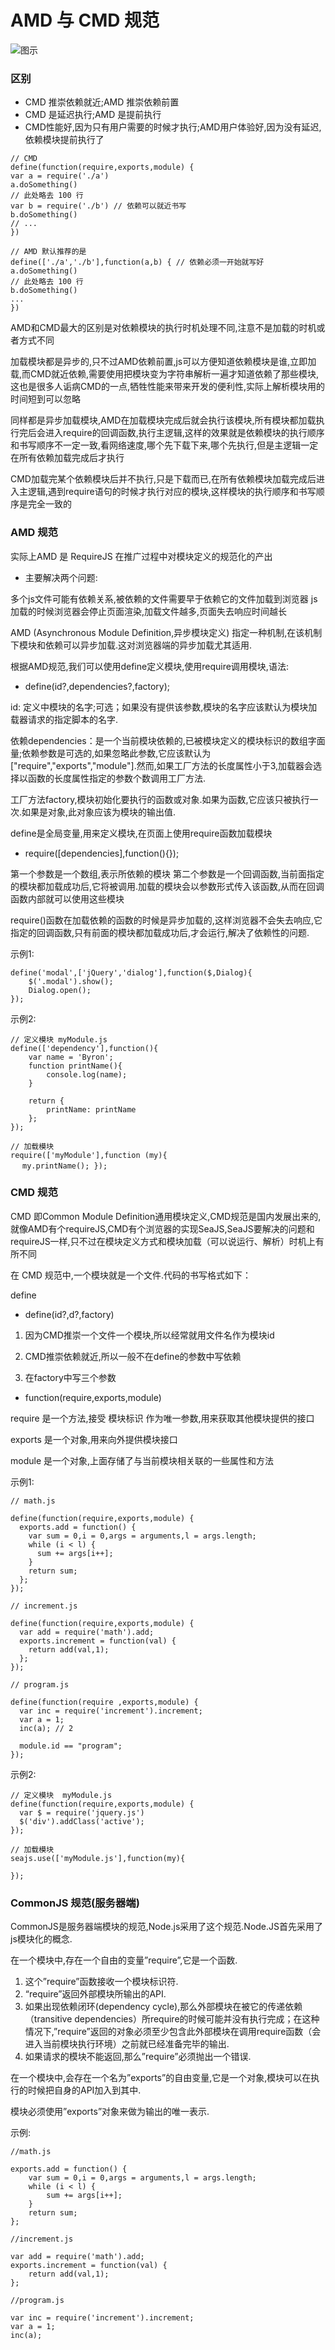 # AMD 与 CMD 规范

![图示](img/080901.png)

### 区别

- CMD 推崇依赖就近;AMD 推崇依赖前置
- CMD 是延迟执行;AMD 是提前执行
- CMD性能好,因为只有用户需要的时候才执行;AMD用户体验好,因为没有延迟,依赖模块提前执行了

```
// CMD
define(function(require,exports,module) {
var a = require('./a')
a.doSomething()
// 此处略去 100 行
var b = require('./b') // 依赖可以就近书写
b.doSomething()
// ... 
})

// AMD 默认推荐的是
define(['./a','./b'],function(a,b) { // 依赖必须一开始就写好
a.doSomething()
// 此处略去 100 行
b.doSomething()
...
}) 
```


 AMD和CMD最大的区别是对依赖模块的执行时机处理不同,注意不是加载的时机或者方式不同

加载模块都是异步的,只不过AMD依赖前置,js可以方便知道依赖模块是谁,立即加载,而CMD就近依赖,需要使用把模块变为字符串解析一遍才知道依赖了那些模块,这也是很多人诟病CMD的一点,牺牲性能来带来开发的便利性,实际上解析模块用的时间短到可以忽略

同样都是异步加载模块,AMD在加载模块完成后就会执行该模块,所有模块都加载执行完后会进入require的回调函数,执行主逻辑,这样的效果就是依赖模块的执行顺序和书写顺序不一定一致,看网络速度,哪个先下载下来,哪个先执行,但是主逻辑一定在所有依赖加载完成后才执行

CMD加载完某个依赖模块后并不执行,只是下载而已,在所有依赖模块加载完成后进入主逻辑,遇到require语句的时候才执行对应的模块,这样模块的执行顺序和书写顺序是完全一致的


### AMD 规范

实际上AMD 是 RequireJS 在推广过程中对模块定义的规范化的产出

- 主要解决两个问题:

多个js文件可能有依赖关系,被依赖的文件需要早于依赖它的文件加载到浏览器
js加载的时候浏览器会停止页面渲染,加载文件越多,页面失去响应时间越长

AMD (Asynchronous Module Definition,异步模块定义) 指定一种机制,在该机制下模块和依赖可以异步加载.这对浏览器端的异步加载尤其适用.

根据AMD规范,我们可以使用define定义模块,使用require调用模块,语法:

- define(id?,dependencies?,factory);

id: 定义中模块的名字;可选；如果没有提供该参数,模块的名字应该默认为模块加载器请求的指定脚本的名字.

依赖dependencies：是一个当前模块依赖的,已被模块定义的模块标识的数组字面量;依赖参数是可选的,如果忽略此参数,它应该默认为["require","exports","module"].然而,如果工厂方法的长度属性小于3,加载器会选择以函数的长度属性指定的参数个数调用工厂方法.

工厂方法factory,模块初始化要执行的函数或对象.如果为函数,它应该只被执行一次.如果是对象,此对象应该为模块的输出值.

define是全局变量,用来定义模块,在页面上使用require函数加载模块

- require([dependencies],function(){});

第一个参数是一个数组,表示所依赖的模块
第二个参数是一个回调函数,当前面指定的模块都加载成功后,它将被调用.加载的模块会以参数形式传入该函数,从而在回调函数内部就可以使用这些模块

require()函数在加载依赖的函数的时候是异步加载的,这样浏览器不会失去响应,它指定的回调函数,只有前面的模块都加载成功后,才会运行,解决了依赖性的问题.

示例1:

```
define('modal',['jQuery','dialog'],function($,Dialog){
    $('.modal').show();
    Dialog.open();
});
```

示例2:

```
// 定义模块 myModule.js
define(['dependency'],function(){
    var name = 'Byron';
    function printName(){
        console.log(name);
    }

    return {
        printName: printName
    };
});
```

```
// 加载模块
require(['myModule'],function (my){
　 my.printName(); });
```

### CMD 规范

CMD 即Common Module Definition通用模块定义,CMD规范是国内发展出来的,就像AMD有个requireJS,CMD有个浏览器的实现SeaJS,SeaJS要解决的问题和requireJS一样,只不过在模块定义方式和模块加载（可以说运行、解析）时机上有所不同

在 CMD 规范中,一个模块就是一个文件.代码的书写格式如下：

define

- define(id?,d?,factory)



1. 因为CMD推崇一个文件一个模块,所以经常就用文件名作为模块id

2. CMD推崇依赖就近,所以一般不在define的参数中写依赖

3. 在factory中写三个参数

- function(require,exports,module)


require 是一个方法,接受 模块标识 作为唯一参数,用来获取其他模块提供的接口

exports 是一个对象,用来向外提供模块接口

module 是一个对象,上面存储了与当前模块相关联的一些属性和方法

示例1:

```
// math.js

define(function(require,exports,module) {
  exports.add = function() {
    var sum = 0,i = 0,args = arguments,l = args.length;
    while (i < l) {
      sum += args[i++];
    }
    return sum;
  };
});
```

```
// increment.js

define(function(require,exports,module) {
  var add = require('math').add;
  exports.increment = function(val) {
    return add(val,1);
  };
});
```

```
// program.js

define(function(require ,exports,module) {
  var inc = require('increment').increment;
  var a = 1;
  inc(a); // 2

  module.id == "program";
});
```

示例2:

```
// 定义模块  myModule.js
define(function(require,exports,module) {
  var $ = require('jquery.js')
  $('div').addClass('active');
});
```

```
// 加载模块
seajs.use(['myModule.js'],function(my){

});
```

### CommonJS 规范(服务器端)

CommonJS是服务器端模块的规范,Node.js采用了这个规范.Node.JS首先采用了js模块化的概念.

在一个模块中,存在一个自由的变量”require”,它是一个函数.

1. 这个”require”函数接收一个模块标识符.
2. “require”返回外部模块所输出的API.
3. 如果出现依赖闭环(dependency cycle),那么外部模块在被它的传递依赖（transitive dependencies）所require的时候可能并没有执行完成；在这种情况下,”require”返回的对象必须至少包含此外部模块在调用require函数（会进入当前模块执行环境）之前就已经准备完毕的输出.
4. 如果请求的模块不能返回,那么”require”必须抛出一个错误.

在一个模块中,会存在一个名为”exports”的自由变量,它是一个对象,模块可以在执行的时候把自身的API加入到其中.

模块必须使用”exports”对象来做为输出的唯一表示.

示例:
```
//math.js

exports.add = function() {
    var sum = 0,i = 0,args = arguments,l = args.length;
    while (i < l) {
        sum += args[i++];
    }
    return sum;
};
```
```
//increment.js

var add = require('math').add;
exports.increment = function(val) {
    return add(val,1);
};
```
```
//program.js

var inc = require('increment').increment;
var a = 1;
inc(a); 
```
